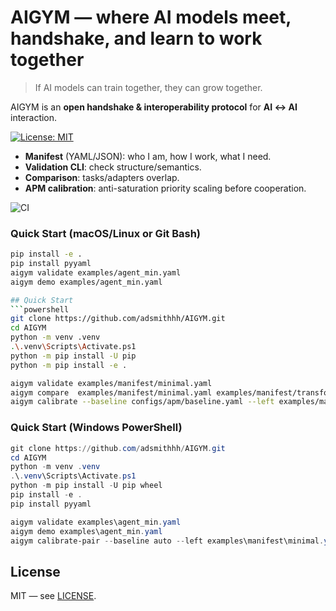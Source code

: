 ﻿# AIGYM — where AI models meet, handshake, and learn to work together

> If AI models can train together, they can grow together.

AIGYM is an **open handshake & interoperability protocol** for **AI ↔ AI** interaction.

[![License: MIT](https://img.shields.io/badge/License-MIT-yellow.svg)](LICENSE)


- **Manifest** (YAML/JSON): who I am, how I work, what I need.
- **Validation CLI**: check structure/semantics.
- **Comparison**: tasks/adapters overlap.
- **APM calibration**: anti-saturation priority scaling before cooperation.
  
![CI](https://github.com/adsmithhh/AIGYM/actions/workflows/ci.yml/badge.svg)

### Quick Start (macOS/Linux or Git Bash)
```bash
pip install -e .
pip install pyyaml
aigym validate examples/agent_min.yaml
aigym demo examples/agent_min.yaml

## Quick Start
```powershell
git clone https://github.com/adsmithhh/AIGYM.git
cd AIGYM
python -m venv .venv
.\.venv\Scripts\Activate.ps1
python -m pip install -U pip
python -m pip install -e .

aigym validate examples/manifest/minimal.yaml
aigym compare  examples/manifest/minimal.yaml examples/manifest/transformer.yaml
aigym calibrate --baseline configs/apm/baseline.yaml --left examples/manifest/minimal.yaml --right examples/manifest/transformer.yaml --out runs/calibration.json
```
### Quick Start (Windows PowerShell)
```powershell
git clone https://github.com/adsmithhh/AIGYM.git
cd AIGYM
python -m venv .venv
.\.venv\Scripts\Activate.ps1
python -m pip install -U pip wheel
pip install -e .
pip install pyyaml

aigym validate examples\agent_min.yaml
aigym demo examples\agent_min.yaml
aigym calibrate-pair --baseline auto --left examples\manifest\minimal.yaml --right examples\manifest\transformer.yaml
```

## License
MIT — see [LICENSE](LICENSE).
